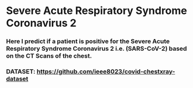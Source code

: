 # Severe Acute Respiratory Syndrome Coronavirus 2

### Here I predict if a patient is positive for the Severe Acute Respiratory Syndrome Coronavirus 2 i.e. (SARS-CoV-2) based on the CT Scans of the chest. 

### DATASET: https://github.com/ieee8023/covid-chestxray-dataset
